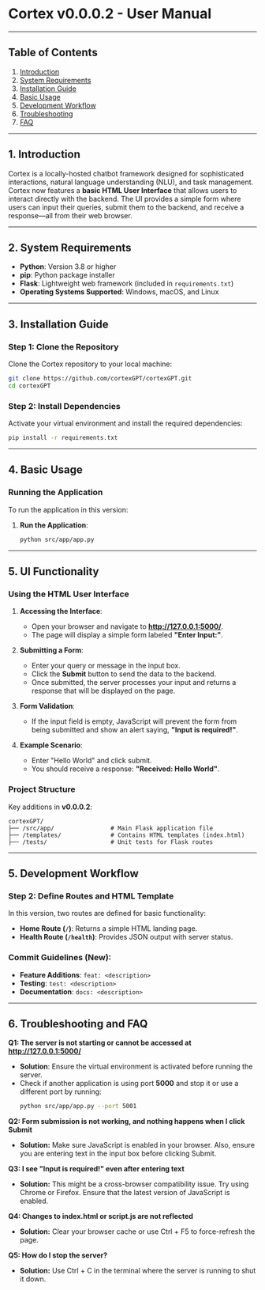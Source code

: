 # **Cortex v0.0.0.2 - User Manual**

---

## **Table of Contents**
1. [Introduction](#introduction)
2. [System Requirements](#system-requirements)
3. [Installation Guide](#installation-guide)
4. [Basic Usage](#basic-usage)
5. [Development Workflow](#development-workflow)
6. [Troubleshooting](#troubleshooting)
7. [FAQ](#faq)

---

## **1. Introduction**

Cortex is a locally-hosted chatbot framework designed for sophisticated interactions, natural language understanding (NLU), and task management. Cortex now features a **basic HTML User Interface** that allows users to interact directly with the backend. The UI provides a simple form where users can input their queries, submit them to the backend, and receive a response—all from their web browser.

---

## **2. System Requirements**

- **Python**: Version 3.8 or higher
- **pip**: Python package installer
- **Flask**: Lightweight web framework (included in `requirements.txt`)
- **Operating Systems Supported**: Windows, macOS, and Linux

---

## **3. Installation Guide**

### **Step 1: Clone the Repository**
Clone the Cortex repository to your local machine:
```bash
git clone https://github.com/cortexGPT/cortexGPT.git
cd cortexGPT
```

### **Step 2: Install Dependencies**
Activate your virtual environment and install the required dependencies:
```bash
pip install -r requirements.txt
```

---

## **4. Basic Usage**

### **Running the Application**

To run the application in this version:

1. **Run the Application**:
   ```bash
   python src/app/app.py
   ```

---

## **5. UI Functionality**
### Using the HTML User Interface

1. **Accessing the Interface**:
   - Open your browser and navigate to **http://127.0.0.1:5000/**.
   - The page will display a simple form labeled **"Enter Input:"**.

2. **Submitting a Form**:
   - Enter your query or message in the input box.
   - Click the **Submit** button to send the data to the backend.
   - Once submitted, the server processes your input and returns a response that will be displayed on the page.

3. **Form Validation**:
   - If the input field is empty, JavaScript will prevent the form from being submitted and show an alert saying, **"Input is required!"**.

4. **Example Scenario**:
   - Enter "Hello World" and click submit.
   - You should receive a response: **"Received: Hello World"**.

### **Project Structure**
Key additions in **v0.0.0.2**:
```plaintext
cortexGPT/
├── /src/app/                # Main Flask application file
├── /templates/              # Contains HTML templates (index.html)
├── /tests/                  # Unit tests for Flask routes
```

---

## **5. Development Workflow**

### **Step 2: Define Routes and HTML Template**
In this version, two routes are defined for basic functionality:
- **Home Route (`/`)**: Returns a simple HTML landing page.
- **Health Route (`/health`)**: Provides JSON output with server status.

### **Commit Guidelines** (New):
- **Feature Additions**: `feat: <description>`
- **Testing**: `test: <description>`
- **Documentation**: `docs: <description>`

---

## **6. Troubleshooting and FAQ**

**Q1: The server is not starting or cannot be accessed at http://127.0.0.1:5000/**  
- **Solution**: Ensure the virtual environment is activated before running the server.
- Check if another application is using port **5000** and stop it or use a different port by running:
  ```sh
  python src/app/app.py --port 5001

**Q2: Form submission is not working, and nothing happens when I click Submit**
- **Solution:** Make sure JavaScript is enabled in your browser. Also, ensure you are entering text in the input box before clicking Submit.

**Q3: I see "Input is required!" even after entering text**
- **Solution:** This might be a cross-browser compatibility issue. Try using Chrome or Firefox. Ensure that the latest version of JavaScript is enabled.

**Q4: Changes to index.html or script.js are not reflected**
- **Solution:** Clear your browser cache or use Ctrl + F5 to force-refresh the page.

**Q5: How do I stop the server?**
- **Solution:** Use Ctrl + C in the terminal where the server is running to shut it down.

